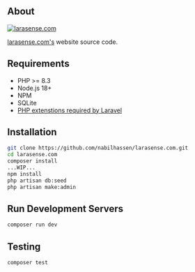 ## About

[![larasense.com](https://github.com/nabilhassen/larasense.com/actions/workflows/test.yml/badge.svg?branch=main)](https://github.com/nabilhassen/larasense.com/actions/workflows/test.yml)

[larasense.com's](https://larasense.com) website source code.

## Requirements

-   PHP >= 8.3
-   Node.js 18+
-   NPM
-   SQLite
-   [PHP extenstions required by Laravel](https://laravel.com/docs/12.x/deployment#server-requirements)

## Installation

```bash
git clone https://github.com/nabilhassen/larasense.com.git
cd larasense.com
composer install
...WIP...
npm install
php artisan db:seed
php artisan make:admin
```

## Run Development Servers

```bash
composer run dev
```

## 

## Testing

```bash
composer test
```
